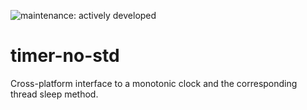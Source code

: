 ![maintenance: actively developed](https://img.shields.io/badge/maintenance-actively--developed-brightgreen.svg)

# timer-no-std

Cross-platform interface to a monotonic clock and the corresponding thread sleep method.

